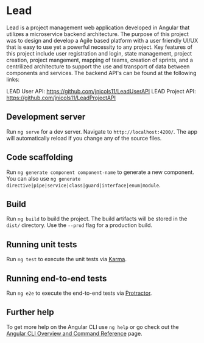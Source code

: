# Lead

Lead is a project management web application developed in Angular that utilizes a microservice backend architecture. The purpose of this project was to design and develop a Agile based platform with a user friendly UI/UX that is easy to use yet a powerful necessity to any project. Key features of this project include user registration and login, state management, project creation, project mangement, mapping of teams, creation of sprints, and a centrilized architecture to support the use and transport of data between components and services. The backend API's can be found at the following links:

LEAD User API: https://github.com/jnicols11/LeadUserAPI
LEAD Project API: https://github.com/jnicols11/LeadProjectAPI


## Development server

Run `ng serve` for a dev server. Navigate to `http://localhost:4200/`. The app will automatically reload if you change any of the source files.

## Code scaffolding

Run `ng generate component component-name` to generate a new component. You can also use `ng generate directive|pipe|service|class|guard|interface|enum|module`.

## Build

Run `ng build` to build the project. The build artifacts will be stored in the `dist/` directory. Use the `--prod` flag for a production build.

## Running unit tests

Run `ng test` to execute the unit tests via [Karma](https://karma-runner.github.io).

## Running end-to-end tests

Run `ng e2e` to execute the end-to-end tests via [Protractor](http://www.protractortest.org/).

## Further help

To get more help on the Angular CLI use `ng help` or go check out the [Angular CLI Overview and Command Reference](https://angular.io/cli) page.
